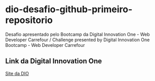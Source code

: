 # dio-desafio-github-primeiro-repositorio
Desafio apresentado pelo Bootcamp da Digital Innovation One - Web Developer Carrefour / Challenge presented by Digital Innovation One Bootcamp - Web Developer Carrefour

## Link da Digital Innovation One
[Site da DIO](https://www.dio.me/)
